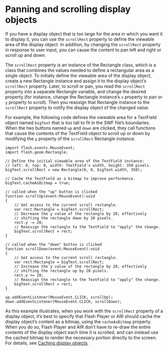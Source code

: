 # Panning and scrolling display objects

<div>

If you have a display object that is too large for the area in which you want it
to display it, you can use the `scrollRect` property to define the viewable area
of the display object. In addition, by changing the `scrollRect` property in
response to user input, you can cause the content to pan left and right or
scroll up and down.

The `scrollRect` property is an instance of the Rectangle class, which is a
class that combines the values needed to define a rectangular area as a single
object. To initially define the viewable area of the display object, create a
new Rectangle instance and assign it to the display object’s `scrollRect`
property. Later, to scroll or pan, you read the `scrollRect` property into a
separate Rectangle variable, and change the desired property (for instance,
change the Rectangle instance’s `x` property to pan or `y` property to scroll).
Then you reassign that Rectangle instance to the `scrollRect` property to notify
the display object of the changed value.

For example, the following code defines the viewable area for a TextField object
named `bigText` that is too tall to fit in the SWF file’s boundaries. When the
two buttons named `up` and `down` are clicked, they call functions that cause
the contents of the TextField object to scroll up or down by modifying the `y`
property of the `scrollRect` Rectangle instance.

    import flash.events.MouseEvent;
    import flash.geom.Rectangle;

    // Define the initial viewable area of the TextField instance:
    // left: 0, top: 0, width: TextField's width, height: 350 pixels.
    bigText.scrollRect = new Rectangle(0, 0, bigText.width, 350);

    // Cache the TextField as a bitmap to improve performance.
    bigText.cacheAsBitmap = true;

    // called when the "up" button is clicked
    function scrollUp(event:MouseEvent):void
    {
        // Get access to the current scroll rectangle.
        var rect:Rectangle = bigText.scrollRect;
        // Decrease the y value of the rectangle by 20, effectively
        // shifting the rectangle down by 20 pixels.
        rect.y -= 20;
        // Reassign the rectangle to the TextField to "apply" the change.
        bigText.scrollRect = rect;
    }

    // called when the "down" button is clicked
    function scrollDown(event:MouseEvent):void
    {
        // Get access to the current scroll rectangle.
        var rect:Rectangle = bigText.scrollRect;
        // Increase the y value of the rectangle by 20, effectively
        // shifting the rectangle up by 20 pixels.
        rect.y += 20;
        // Reassign the rectangle to the TextField to "apply" the change.
        bigText.scrollRect = rect;
    }

    up.addEventListener(MouseEvent.CLICK, scrollUp);
    down.addEventListener(MouseEvent.CLICK, scrollDown);

As this example illustrates, when you work with the `scrollRect` property of a
display object, it’s best to specify that Flash Player or AIR should cache the
display object’s content as a bitmap, using the `cacheAsBitmap` property. When
you do so, Flash Player and AIR don’t have to re-draw the entire contents of the
display object each time it is scrolled, and can instead use the cached bitmap
to render the necessary portion directly to the screen. For details, see
[Caching display objects](./caching-display-objects.md).

</div>
